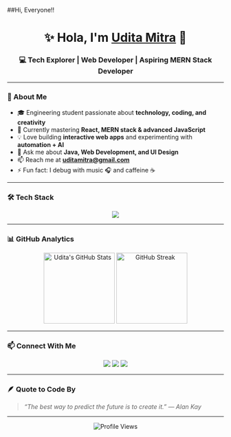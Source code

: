 ##Hi, Everyone!!
<!-- Elegant + Techy GitHub Profile for Udita Mitra -->

<h1 align="center">✨ Hola, I'm <a href="https://github.com/udita325" target="_blank">Udita Mitra</a> 👋</h1>
<h3 align="center">💻 Tech Explorer | Web Developer | Aspiring MERN Stack Developer</h3>

---

### 🌸 About Me  
- 🎓 Engineering student passionate about **technology, coding, and creativity**  
- 🌱 Currently mastering **React, MERN stack & advanced JavaScript**  
- 💡 Love building **interactive web apps** and experimenting with **automation + AI**  
- 💬 Ask me about **Java, Web Development, and UI Design**  
- 📫 Reach me at **uditamitra@gmail.com**  
- ⚡ Fun fact: I debug with music 🎧 and caffeine ☕  

---

### 🛠️ Tech Stack
<p align="center">
  <img src="https://skillicons.dev/icons?i=html,css,js,java,react,git,github,mysql,vscode,figma" />
</p>

---

### 📊 GitHub Analytics
<p align="center">
  <img src="https://github-readme-stats.vercel.app/api?username=udita325&show_icons=true&theme=tokyonight&hide_border=true" alt="Udita's GitHub Stats" height="165" />
  <img src="https://github-readme-streak-stats.herokuapp.com/?user=udita325&theme=tokyonight&hide_border=true" alt="GitHub Streak" height="165" />
</p>

---

### 📫 Connect With Me  
<p align="center">
  <a href="www.linkedin.com/in/udita-mitra-841349352" target="_blank"><img src="https://img.shields.io/badge/LinkedIn-0A66C2?style=for-the-badge&logo=linkedin&logoColor=white"/></a>
  <a href="mailto:uditamitra@gmail.com"><img src="https://img.shields.io/badge/Gmail-D14836?style=for-the-badge&logo=gmail&logoColor=white"/></a>
  <a href="https://github.com/udita325"><img src="https://img.shields.io/badge/GitHub-171515?style=for-the-badge&logo=github&logoColor=white"/></a>
</p>

---

### 🪶 Quote to Code By  
> *“The best way to predict the future is to create it.” — Alan Kay*

---

<p align="center">
  <img src="https://visitor-badge.laobi.icu/badge?page_id=udita325.profile.visitor" alt="Profile Views" /> 
</p>


<!--
**udita325/udita325** is a ✨ _special_ ✨ repository because its `README.md` (this file) appears on your GitHub profile.

Here are some ideas to get you started:

- 🔭 I’m currently working on ...
- 🌱 I’m currently learning ...
- 👯 I’m looking to collaborate on ...
- 🤔 I’m looking for help with ...
- 💬 Ask me about ...
- 📫 How to reach me: ...
- 😄 Pronouns: ...
- ⚡ Fun fact: ...
-->

